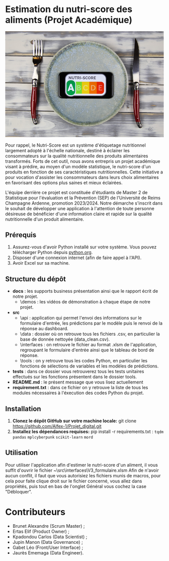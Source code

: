 # Estimation du nutri-score des aliments (Projet Académique)

![Logo](https://github.com/Alfex-1/Projet_digital/blob/main/docs/nutri.jpg)

Pour rappel, le Nutri-Score est un système d'étiquetage nutritionnel largement adopté à l'échelle nationale, destiné à éclairer les consommateurs sur la qualité nutritionnelle des produits alimentaires transformés. Forts de cet outil, nous avons entrepris un projet académique visant à prédire, au moyen d'un modèle statistique, le nutri-score d'un produits en fonction de ses caractéristiques nutritionnelles. Cette initiative a pour vocation d'assister les consommateurs dans leurs choix alimentaires en favorisant des options plus saines et mieux éclairées.

L'équipe derrière ce projet est constituée d'étudiants de Master 2 de Statistique pour l'évaluation et la Prévention (SEP) de l'Université de Reims Champagne Ardenne, promotion 2023/2024. Notre démarche s'inscrit dans le souhait de développer une application à l'attention de toute personne désireuse de bénéficier d'une information claire et rapide sur la qualité nutritionnelle d'un produit alimentaire.

## Prérequis

1. Assurez-vous d'avoir Python installé sur votre système. Vous pouvez télécharger Python depuis [python.org](https://www.python.org/).
2. Disposer d'une connexion internet (afin de faire appel à l'API).
3. Avoir Excel sur sa machine.

## Structure du dépôt 

- __docs__ : les supports business présentation ainsi que le rapport écrit de notre projet.
    - \demos : les vidéos de démonstration à chaque étape de notre projet.      
- __src__         
    - \api : application qui permet l'envoi des informations sur le formulaire d'entrée, les prédictions par le modèle puis le renvoi de la réponse au dashboard.     
    - \data : dossier où on retrouve tous les fichiers .csv, en particulier la base de donnée nettoyée (data_clean.csv).        
    - \interfaces : on retrouve le fichier au format .xlsm de l'application, regroupant le formulaire d'entrée ainsi que le tableau de bord de réponse.        
    - \tools : on y retrouve tous les codes Python, en particulier les fonctions de sélections de variables et les modèles de prédictions.       
- __tests__ : dans ce dossier vous retrouverez tous les tests unitaires effectués sur les fonctions présentent dans le dossier tools.       
- __README.md__ : le présent message que vous lisez actuellement         
- __requirement.txt__ : dans ce fichier on y retrouve la liste de tous les modules nécessaires à l'éxecution des codes Python du projet.        

## Installation

1. **Clonez le dépôt GitHub sur votre machine locale:** git clone https://github.com/Alfex-1/Projet_digital.git
2. **Installez les dépendances requises:** pip install -r requirements.txt : `tqdm` `pandas` `mplcyberpunk` `scikit-learn` `mord`

## Utilisation

Pour utiliser l'application afin d'estimer le nutri-score d'un aliment, il vous suffit d'ouvrir le fichier ~\src\interfaces\V3_formulaire.xlsm 
Afin de n'avoir aucun conflit, il faut que vous autorisiez les fichiers munis de macros, pour cela pour faite clique droit sur le fichier concerné, vous allez dans propriétés, puis tout en bas de l'onglet Général vous cochez la case "Débloquer".

# Contributeurs

- Brunet Alexandre (Scrum Master) ;
- Ertas Elif (Product Owner) ;
- Kpadondou Carlos (Data Scientist) ;
- Jupin Manon (Data Governance) ;
- Gabet Léo (Front/User Interface) ;
- Jaurès Ememaga (Data Engineer).
